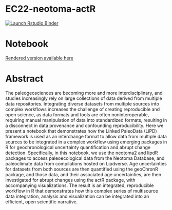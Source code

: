 # EC22-neotoma-actR

<!-- badges: start -->
[![Launch Rstudio Binder](http://mybinder.org/badge_logo.svg)](https://mybinder.org/v2/gh/nickmckay/EC22-neotoma-actR/main?urlpath=rstudio)
<!-- badges: end -->

# Notebook
[Rendered version available here](https://nickmckay.github.io/EC22-neotoma-actR/)


# Abstract

The paleogeosciences are becoming more and more interdisciplinary, and studies increasingly rely on large collections of data derived from multiple data repositories. Integrating diverse datasets from multiple sources into complex workflows increases the challenge of creating reproducible and open science, as data formats and tools are often noninteroperable, requiring manual manipulation of data into standardized formats, resulting in a disconnect in data provenance and confounding reproducibility. Here we present a notebook that demonstrates how the Linked PaleoData (LiPD) framework is used as an interchange format to allow data from multiple data sources to be integrated in a complex workflow using emerging packages in R for geochronological uncertainty quantification and abrupt change detection. Specifically, in this notebook, we use the neotoma2 and lipdR packages to access paleoecological data from the Neotoma Database, and paleoclimate data from compilations hosted on Lipdverse. Age uncertainties for datasets from both sources are then quantified using the geoChronR package, and those data, and their associated age uncertainties, are then investigated for abrupt changes using the actR package, with accompanying visualizations. The result is an integrated, reproducible workflow in R that demonstrates how this complex series of multisource data integration, analysis and visualization can be integrated into an efficient, open scientific narrative.